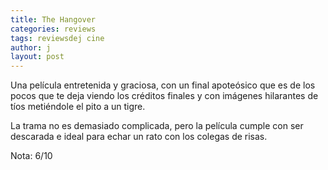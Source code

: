 ```yaml
---
title: The Hangover
categories: reviews
tags: reviewsdej cine
author: j
layout: post
---
```


Una película entretenida y graciosa, con un final apoteósico que es de los pocos que te deja viendo los créditos finales y con imágenes hilarantes de tíos metiéndole el pito a un tigre.

La trama no es demasiado complicada, pero la película cumple con ser descarada e ideal para echar un rato con los colegas de risas.

Nota: 6/10
